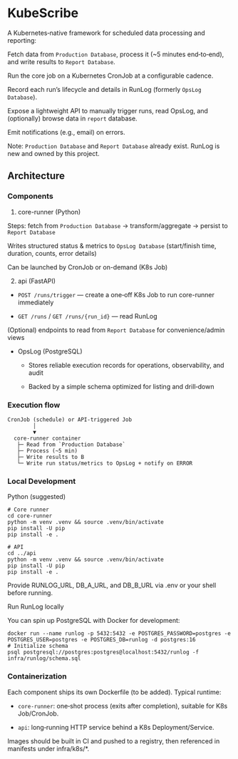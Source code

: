 # KubeScribe
A Kubernetes‑native framework for scheduled data processing and reporting:

Fetch data from `Production Database`, process it (~5 minutes end‑to‑end), and write results to `Report Database`.

Run the core job on a Kubernetes CronJob at a configurable cadence.

Record each run’s lifecycle and details in RunLog (formerly `OpsLog Database`).

Expose a lightweight API to manually trigger runs, read OpsLog, and (optionally) browse data in `report` database.

Emit notifications (e.g., email) on errors.

Note: `Production Database` and `Report Database` already exist. RunLog is new and owned by this project.

## Architecture
### Components

1. core-runner (Python)

Steps: fetch from `Production Database` → transform/aggregate → persist to `Report Database`

Writes structured status & metrics to `OpsLog Database` (start/finish time, duration, counts, error details)

Can be launched by CronJob or on-demand (K8s Job)

2. api (FastAPI)

 - `POST /runs/trigger` — create a one‑off K8s Job to run core-runner immediately

 - `GET /runs` / `GET /runs/{run_id}` — read RunLog

(Optional) endpoints to read from `Report Database` for convenience/admin views

 - OpsLog (PostgreSQL)

   - Stores reliable execution records for operations, observability, and audit

   - Backed by a simple schema optimized for listing and drill‑down


### Execution flow
```
CronJob (schedule) or API-triggered Job
        │
        ▼
  core-runner container
   ├─ Read from `Production Database`
   ├─ Process (~5 min)
   ├─ Write results to B
   └─ Write run status/metrics to OpsLog + notify on ERROR

```

### Local Development
Python (suggested)
```
# Core runner
cd core-runner
python -m venv .venv && source .venv/bin/activate
pip install -U pip
pip install -e .

# API
cd ../api
python -m venv .venv && source .venv/bin/activate
pip install -U pip
pip install -e .
```

Provide RUNLOG_URL, DB_A_URL, and DB_B_URL via .env or your shell before running.

Run RunLog locally

You can spin up PostgreSQL with Docker for development:
```
docker run --name runlog -p 5432:5432 -e POSTGRES_PASSWORD=postgres -e POSTGRES_USER=postgres -e POSTGRES_DB=runlog -d postgres:16
# Initialize schema
psql postgresql://postgres:postgres@localhost:5432/runlog -f infra/runlog/schema.sql
```


### Containerization
Each component ships its own Dockerfile (to be added). Typical runtime:

- `core-runner`: one‑shot process (exits after completion), suitable for K8s Job/CronJob.

- `api`: long‑running HTTP service behind a K8s Deployment/Service.

Images should be built in CI and pushed to a registry, then referenced in manifests under infra/k8s/*.